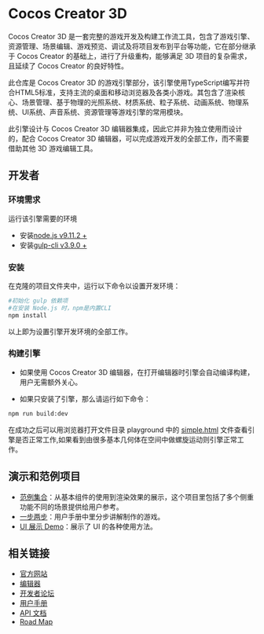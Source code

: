 # Cocos Creator 3D

Cocos Creator 3D 是一套完整的游戏开发及构建工作流工具，包含了游戏引擎、资源管理、场景编辑、游戏预览、调试及将项目发布到平台等功能，它在部分继承于 Cocos Creator 的基础上，进行了升级重构，能够满足 3D 项目的复杂需求，且延续了 Cocos Creator 的良好特性。

此仓库是 Cocos Creator 3D 的游戏引擎部分，该引擎使用TypeScript编写并符合HTML5标准，支持主流的桌面和移动浏览器及各类小游戏。其包含了渲染核心、场景管理、基于物理的光照系统、材质系统、粒子系统、动画系统、物理系统、UI系统、声音系统、资源管理等游戏引擎的常用模块。

此引擎设计与 Cocos Creator 3D 编辑器集成，因此它并非为独立使用而设计的，配合 Cocos Creator 3D 编辑器，可以完成游戏开发的全部工作，而不需要借助其他 3D 游戏编辑工具。

## 开发者

### 环境需求

运行该引擎需要的环境

- 安装[node.js v9.11.2 +](https://nodejs.org/)
- 安装[gulp-cli v3.9.0 +](https://github.com/gulpjs/gulp/tree/master/docs/getting-started)

### 安装

在克隆的项目文件夹中，运行以下命令以设置开发环境：

```bash
#初始化 gulp 依赖项
#在安装 Node.js 时，npm是内置CLI
npm install
```

以上即为设置引擎开发环境的全部工作。

### 构建引擎

- 如果使用 Cocos Creator 3D 编辑器，在打开编辑器时引擎会自动编译构建，用户无需额外关心。

- 如果只安装了引擎，那么请运行如下命令：

```bash
npm run build:dev
```

在成功之后可以用浏览器打开文件目录 playground 中的 [simple.html](./playground/simple.html) 文件查看引擎是否正常工作,如果看到由很多基本几何体在空间中做螺旋运动则引擎正常工作。

## 演示和范例项目

- [范例集合](https://github.com/cocos-creator/example-3d)：从基本组件的使用到渲染效果的展示，这个项目里包括了多个侧重功能不同的场景提供给用户参考。
- [一步两步](https://github.com/cocos-creator/tutorial-mind-your-step-3d)：用户手册中里分步讲解制作的游戏。
- [UI 展示 Demo](https://github.com/cocos-creator/demo-ui/tree/3d)：展示了 UI 的各种使用方法。

## 相关链接

- [官方网站]()
- [编辑器]()
- [开发者论坛](https://forum.cocos.com/c/3D)
- [用户手册]()
- [API 文档]()
- [Road Map]()
